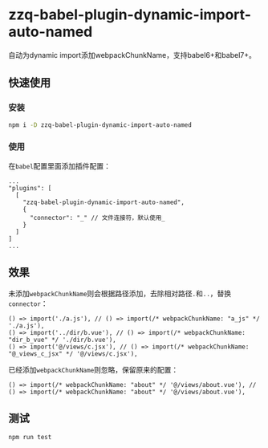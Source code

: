 <!--
 * @Author: 小指
 * @Date: 2021-04-14 16:02:32
 * @LastEditTime: 2021-04-14 16:49:52
 * @LastEditors: 小指
 * @Description: 说明文档
-->
# zzq-babel-plugin-dynamic-import-auto-named

自动为dynamic import添加webpackChunkName，支持babel6+和babel7+。


## 快速使用

### 安装

```bash
npm i -D zzq-babel-plugin-dynamic-import-auto-named
```

### 使用

在`babel`配置里面添加插件配置：

```
...
"plugins": [
  [
    "zzq-babel-plugin-dynamic-import-auto-named",
    {
      "connector": "_" // 文件连接符，默认使用_
    }
  ]
]
...
```

## 效果

未添加`webpackChunkName`则会根据路径添加，去除相对路径`.`和`..`，替换`connector`：
```
() => import('./a.js'), // () => import(/* webpackChunkName: "a_js" */ './a.js'),
() => import('../dir/b.vue'), // () => import(/* webpackChunkName: "dir_b_vue" */ './dir/b.vue'),
() => import('@/views/c.jsx'), // () => import(/* webpackChunkName: "@_views_c_jsx" */ '@/views/c.jsx'),
```

已经添加`webpackChunkName`则忽略，保留原来的配置：
```
() => import(/* webpackChunkName: "about" */ '@/views/about.vue'), // () => import(/* webpackChunkName: "about" */ '@/views/about.vue'),
```

## 测试

```
npm run test
```